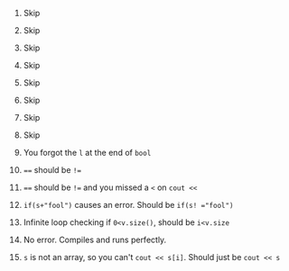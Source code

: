 1. Skip

2. Skip

3. Skip

4. Skip

5. Skip

6. Skip

7. Skip

8. Skip

9. You forgot the `l` at the end of `bool` 

10. `==` should be `!=`

11. `==` should be `!=` and you missed a `<` on `cout <<`

12. `if(s+"fool")` causes an error.  Should be `if(s!
="fool")`

13. Infinite loop checking if `0<v.size()`, should be `i<v.size`

14. No error.  Compiles and runs perfectly.

15. `s` is not an array, so you can't `cout << s[i]`.  Should just be `cout << s`